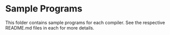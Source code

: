 # Sample Programs

This folder contains sample programs for each compiler. See the respective README.md files in each for more details.
